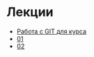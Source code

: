 <h1>
    Лекции
</h1>

<ul>
    <li>
        <a href="instructions/GIT.md">Работа с GIT для курса</a>
    </li>
    <li>
        <a href="lectures/01/01.md">01</a>
    </li>
    <li>
        <a href="lectures/02/02.md">02</a>
    </li>
</ul>
